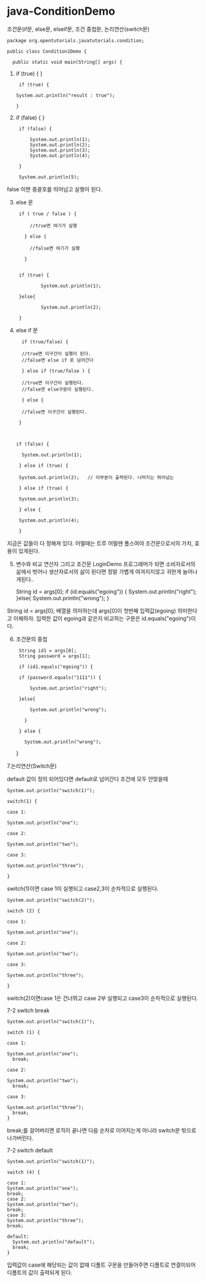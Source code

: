 # java-ConditionDemo
조건문(if문, else문, elseif문, 조건 중첩문, 논리연산(switch문)


    package org.opentutorials.javatutorials.condition;

    public class Condition1Demo {

	  public static void main(String[] args) {
	

1. if (true) { } 

		if (true) {
			
	   System.out.println("result : true");
			
	   }
		
2. if (false)	{ }	

		
		if (false) {
			
			System.out.println(1);
			System.out.println(2);
			System.out.println(3);
			System.out.println(4);
			
		}
		
		System.out.println(5);
	
		
false 이면 중괄호를 띄어넘고 실행이 된다.
		
3. else 문
		
    
        if ( true / false ) {
		
		    //true면 여기가 실행
		
	      } else {
		
		    //false면 여기가 실행
		
	      } 

		
		if (true) {
			
				System.out.println(1);
				
		}else{
			
				System.out.println(2);
		
		}
		
		
4. else if 문
		
		 if (true/false) {
		
		 //true면 이구간이 실행이 된다.
		 //false면 else if 로 넘어간다
		
		 } else if (true/false ) {
		
		 //true면 이구간이 실행된다.
		 //false면 else구문이 실행된다.
		
		 } else {
		
		 //false면 이구간이 실행된다.
		
		}

		
		
	   if (false) {
		
		 System.out.println(1);
		
	    } else if (true) {
		
	  	System.out.println(2);   // 이부분이 출력된다. 나머지는 뛰어넘는

    	} else if (true) {
		
	  	System.out.println(3);

	    } else {
		
	  	System.out.println(4);

	    }

	
지금은 값들이 다 정해져 있다.
어떨때는 트루 어떨땐 폴스여야 조건문으로서의 가치, 효용이 있게된다.
	
	
5. 변수와 비교 연산자 그리고 조건문
LoginDemo
	프로그래머가 되면
	소비자로서의 삶에서 벗어나
	생산자로서의 삶이 된다면
	정말 가볍게 여겨지지않고 귀한게 늘어나게된다..
	

 	String id = args[0];
	if (id.equals("egoing")) {
		System.out.println("right");
	}else{
		System.out.println("wrong");
	}
	
 String id = args[0];
배열을 의미하는데 args[0]이 첫번째 입력값(egoing)
의미한다고 이해하자.
입력한 값이 egoing과 같은지 비교하는 구문은
id.equals("egoing")이다.	
	
6. 조건문의 중첩
	
	    String id1 = args[0];
    	String password = args[1];

    	if (id1.equals("egoing")) {
		
	  	if (password.equals("1111")) {
			
			System.out.println("right");
		
	  	}else{
			
			System.out.println("wrong");
		
		  }
		
    	} else {
		
		  System.out.println("wrong");
		
	  }

	
	
7.논리연산(Switch문)
	
	
default  값이 정의 되어있다면 default로 넘어간다 조건에 모두 안맞을때
	
	
    System.out.println("switch(1)");

    switch(1) {

    case 1:
	  
    System.out.println("one");

    case 2:
	
    System.out.println("two");

    case 3:
	
    System.out.println("three");
	
    }

switch(1)이면 case 1이 실행되고
case2,3이 순차적으로 실행된다.
	

    System.out.println("switch(2)");

    switch (2) {

    case 1:
	
    System.out.println("one");

    case 2:
	
    System.out.println("two");

    case 3:
	
    System.out.println("three");
    
    }
	
switch(2)이면case 1은 건너뛰고 case 2부 실행되고
case3이 순차적으로 실행된다.


7-2 switch break

	
    System.out.println("switch(1)");

    switch (1) {

    case 1:
	
    System.out.println("one");
	  break;
   
    case 2:
	  
    System.out.println("two");
	  break;

    case 3:
	  
    System.out.println("three");
	  break;
    }

break;를 걸어버리면 로직이 끝나면 다음 순차로 이어지는게
 아니라 switch문 밖으로 나가버린다.
	

	
7-2 switch default
	

    System.out.println("switch(1)");

    switch (4) {

    case 1:
    System.out.println("one");
    break;
    case 2:
    System.out.println("two");
    break;
    case 3:
    System.out.println("three");
    break;

    default:
	  System.out.println("default");
	  break;
    }

 입력값이 case에 해당되는 값이 없때
 디폴트 구문을 만들어주면 디폴트로 연결이되어
 디폴트의 값이 출력되게 된다.
 

